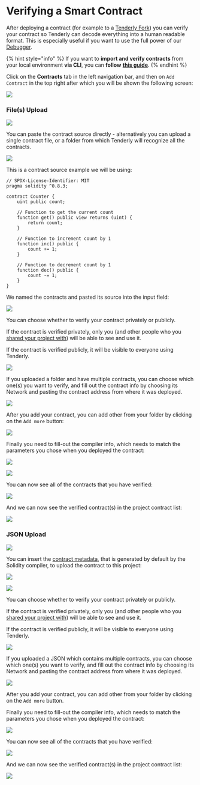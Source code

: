 # Verifying a Smart Contract

After deploying a contract (for example to a [Tenderly Fork](../simulations-and-forks/how-to-create-a-fork/)) you can verify your contract so Tenderly can decode everything into a human readable format. This is especially useful if you want to use the full power of our [Debugger](../debugger/how-to-use-tenderly-debugger/).

{% hint style="info" %}
If you want to **import and verify contracts** from your local environment **via CLI**, you can **follow** [**this guide**](https://docs.tenderly.co/monitoring/smart-contracts#adding-a-contract-to-your-project-via-tenderly-cli).
{% endhint %}

Click on the **Contracts** tab in the left navigation bar, and then on `Add Contract` in the top right after which you will be shown the following screen:

![](<../.gitbook/assets/image (96) (1).png>)

### File(s) Upload

![](<../.gitbook/assets/image (74) (1).png>)

You can paste the contract source directly - alternatively you can upload a single contract file, or a folder from which Tenderly will recognize all the contracts.

![](<../.gitbook/assets/image (70).png>)

This is a contract source example we will be using:

```
// SPDX-License-Identifier: MIT
pragma solidity ^0.8.3;

contract Counter {
    uint public count;

    // Function to get the current count
    function get() public view returns (uint) {
        return count;
    }

    // Function to increment count by 1
    function inc() public {
        count += 1;
    }

    // Function to decrement count by 1
    function dec() public {
        count -= 1;
    }
}
```

We named the contracts and pasted its source into the input field:

![](<../.gitbook/assets/image (81).png>)

You can choose whether to verify your contract privately or publicly.&#x20;

If the contract is verified privately, only you (and other people who you [shared your project with](../teams-and-collaboration/)) will be able to see and use it.

If the contract is verified publicly, it will be visible to everyone using Tenderly.

![](<../.gitbook/assets/image (84) (1).png>)

If you uploaded a folder and have multiple contracts, you can choose which one(s) you want to verify, and fill out the contract info by choosing its Network and pasting the contract address from where it was deployed.

![](<../.gitbook/assets/image (95) (1).png>)

After you add your contract, you can add other from your folder by clicking on the `Add more` button:

![](<../.gitbook/assets/image (87) (1).png>)

Finally you need to fill-out the compiler info, which needs to match the parameters you chose when you deployed the contract:

![](<../.gitbook/assets/image (92).png>)

![](<../.gitbook/assets/image (76) (1).png>)

You can now see all of the contracts that you have verified:

![](<../.gitbook/assets/image (80) (1) (1).png>)

And we can now see the verified contract(s) in the project contract list:

![](<../.gitbook/assets/image (91) (1).png>)

### JSON Upload

![](<../.gitbook/assets/image (97).png>)

You can insert the [contract metadata](https://docs.soliditylang.org/en/latest/metadata.html), that is generated by default by the Solidity compiler, to upload the contract to this project:

![](<../.gitbook/assets/image (94).png>)

![](<../.gitbook/assets/image (75).png>)

You can choose whether to verify your contract privately or publicly.&#x20;

If the contract is verified privately, only you (and other people who you [shared your project with](../teams-and-collaboration/)) will be able to see and use it.

If the contract is verified publicly, it will be visible to everyone using Tenderly.

![](<../.gitbook/assets/image (83) (1).png>)

If you uploaded a JSON which contains multiple contracts, you can choose which one(s) you want to verify, and fill out the contract info by choosing its Network and pasting the contract address from where it was deployed.

![](<../.gitbook/assets/image (82) (1).png>)

After you add your contract, you can add other from your folder by clicking on the `Add more` button.

Finally you need to fill-out the compiler info, which needs to match the parameters you chose when you deployed the contract:

![](<../.gitbook/assets/image (93) (1) (1).png>)

You can now see all of the contracts that you have verified:

![](<../.gitbook/assets/image (90) (1).png>)

And we can now see the verified contract(s) in the project contract list:

![](<../.gitbook/assets/image (89).png>)
